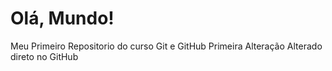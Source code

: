 # Olá, Mundo!
 Meu Primeiro Repositorio do curso Git e GitHub
 Primeira Alteração
 Alterado direto no GitHub
